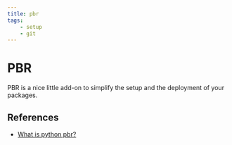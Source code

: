 ```yaml
---
title: pbr
tags:
    - setup
    - git
---
```

# PBR

PBR is a nice little add-on to simplify the setup and the deployment of your packages.


## References
- [What is python pbr?](https://creatronix.de/what-is-python-pbr/)